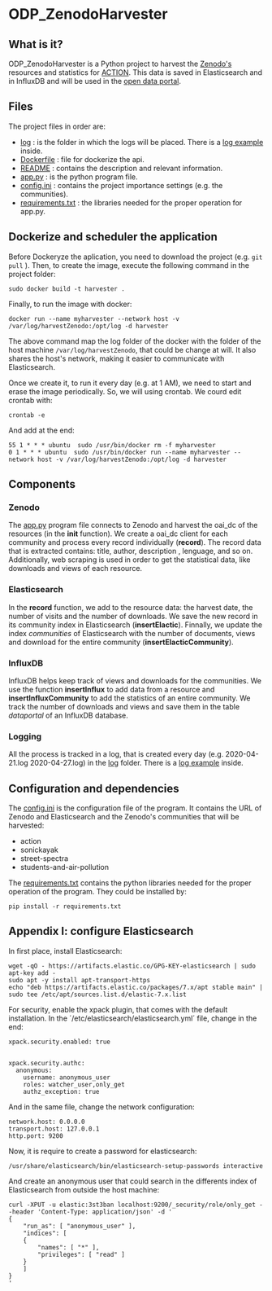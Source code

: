 # ODP_ZenodoHarvester


## What is it?
ODP_ZenodoHarvester is a Python project to harvest the [Zenodo's](https://zenodo.org/) resources and statistics for [ACTION](https://actionproject.eu/). This data is saved in Elasticsearch and in InfluxDB and will be used in the [open data portal](https://github.com/actionprojecteu/ODP_frontend).


## Files

The project files in order are:
 - [log](log/) : is the folder in which the logs will be placed. There is a [log example](log/example.log) inside.
 - [Dockerfile](Dockerfile) : file for dockerize the api.
 - [README](README) : contains the description and relevant information.
 - [app.py](app.py) : is the python program file.
 - [config.ini](config.ini) : contains the project importance settings (e.g. the communities).
 - [requirements.txt](requirements.txt) : the libraries needed for the proper operation for app.py.


## Dockerize and scheduler the application

Before Dockeryze the aplication, you need to download the project (e.g. `git pull` ). Then, to create the image, execute the following command in the project folder:

`sudo docker build -t harvester .`

Finally, to run the image with docker:

`docker run --name myharvester --network host -v /var/log/harvestZenodo:/opt/log -d harvester`

The above command map the log folder of the docker with the folder of the host machine `/var/log/harvestZenodo`, that could be change at will. It also shares the host's network, making it easier to communicate with Elasticsearch.

Once we create it, to run it every day (e.g. at 1 AM), we need to start and erase the image periodically. So, we will using crontab. We courd edit crontab with:

`crontab -e`

And add at the end:
```
55 1 * * * ubuntu  sudo /usr/bin/docker rm -f myharvester
0 1 * * * ubuntu  sudo /usr/bin/docker run --name myharvester --network host -v /var/log/harvestZenodo:/opt/log -d harvester
```

## Components

### Zenodo

The [app.py](app.py) program file connects to Zenodo and harvest the oai_dc of the resources (in the **init** function). We create a oai_dc client for each community and process every record individually (**record**). The record data that is extracted contains: title, author, description , lenguage, and so on. Additionally, web scraping is used in order to get the statistical data, like downloads and views of each resource.

### Elasticsearch

In the **record** function, we add to the resource data: the harvest date, the number of visits and the number of downloads. We save the new record in its community index in Elasticsearch (**insertElactic**). Finnally, we update the index *communities* of Elasticsearch with the number of documents, views and download for the entire community (**insertElacticCommunity**).

### InfluxDB

InfluxDB helps keep track of views and downloads for the communities. We use the function **insertInflux** to add data from a resource and **insertInfluxCommunity** to add the statistics of an entire community. We track the number of downloads and views and save them in the table *dataportal* of an InfluxDB database.

### Logging

All the process is tracked in a log, that is created every day (e.g. 2020-04-21.log  2020-04-27.log) in the [log](log/) folder. There is a [log example](log/example.log) inside.


## Configuration and dependencies

The [config.ini](config.ini)  is the configuration file of the program. It contains the URL of Zenodo and Elasticsearch and the Zenodo's communities that will be harvested:
 - action
 - sonickayak
 - street-spectra
 - students-and-air-pollution

The [requirements.txt](requirements.txt) contains the python libraries needed for the proper operation of the program. They could be installed by:

`pip install -r requirements.txt`


## Appendix I: configure Elasticsearch

In first place, install Elasticsearch:
```
wget -qO - https://artifacts.elastic.co/GPG-KEY-elasticsearch | sudo apt-key add -
sudo apt -y install apt-transport-https
echo "deb https://artifacts.elastic.co/packages/7.x/apt stable main" | sudo tee /etc/apt/sources.list.d/elastic-7.x.list
```


For security, enable the xpack plugin, that comes with the default installation. In the ´/etc/elasticsearch/elasticsearch.yml´ file, change in the end:
```
xpack.security.enabled: true


xpack.security.authc:
  anonymous:
    username: anonymous_user
    roles: watcher_user,only_get
    authz_exception: true
```

And in the same file, change the network configuration:
```
network.host: 0.0.0.0
transport.host: 127.0.0.1
http.port: 9200
```

Now, it is require to create a password for elasticsearch:

`/usr/share/elasticsearch/bin/elasticsearch-setup-passwords interactive`

And create an anonymous user that could search in the differents index of Elasticsearch from outside the host machine:
```
curl -XPUT -u elastic:3st3ban localhost:9200/_security/role/only_get --header 'Content-Type: application/json' -d '
{
	"run_as": [ "anonymous_user" ],
	"indices": [
	{
		"names": [ "*" ],
		"privileges": [ "read" ]
	}
	]
}
'
```
